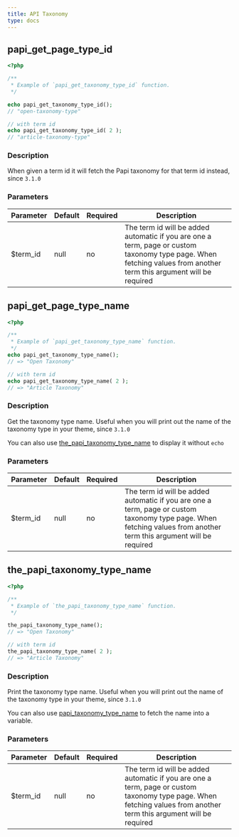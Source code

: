 ```yaml
---
title: API Taxonomy
type: docs
---
```


## papi_get_page_type_id

```php
<?php

/**
 * Example of `papi_get_taxonomy_type_id` function.
 */

echo papi_get_taxonomy_type_id();
// "open-taxonomy-type"

// with term id
echo papi_get_taxonomy_type_id( 2 );
// "article-taxonomy-type"
```

### Description

When given a term id it will fetch the Papi taxonomy for that term id instead, since `3.1.0`

### Parameters

Parameter | Default | Required | Description
----------|---------|----------|------------------------------------------------
$term_id  | null    | no       | The term id will be added automatic if you are one a term, page or custom taxonomy type page. When fetching values from another term this argument will be required

## papi_get_page_type_name

```php
<?php

/**
 * Example of `papi_get_taxonomy_type_name` function.
 */
echo papi_get_taxonomy_type_name();
// => "Open Taxonomy"

// with term id
echo papi_get_taxonomy_type_name( 2 );
// => "Article Taxonomy"
```

### Description

Get the taxonomy type name. Useful when you will print out the name of the taxonomy type in your theme, since `3.1.0`

You can also use [the_papi_taxonomy_type_name](#the_papi_taxonomy_type_name) to display it without `echo`

### Parameters

Parameter | Default | Required | Description
----------|---------|----------|------------------------------------------------
$term_id  | null    | no       | The term id will be added automatic if you are one a term, page or custom taxonomy type page. When fetching values from another term this argument will be required

## the_papi_taxonomy_type_name

```php
<?php

/**
 * Example of `the_papi_taxonomy_type_name` function.
 */

the_papi_taxonomy_type_name();
// => "Open Taxonomy"

// with term id
the_papi_taxonomy_type_name( 2 );
// => "Article Taxonomy"
```

### Description

Print the taxonomy type name. Useful when you will print out the name of the taxonomy type in your theme, since `3.1.0`

You can also use [papi_taxonomy_type_name](#papi_taxonomy_type_name) to fetch the name into a variable.

### Parameters

Parameter | Default | Required | Description
----------|---------|----------|------------------------------------------------
$term_id  | null    | no       | The term id will be added automatic if you are one a term, page or custom taxonomy type page. When fetching values from another term this argument will be required
